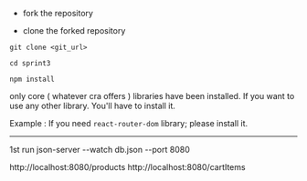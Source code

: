 - fork the repository

- clone the forked repository

```
git clone <git_url>
```

```
cd sprint3
```

```
npm install
```

only core ( whatever cra offers ) libraries have been installed. If you want to use any other library. You'll have to install it.

Example : If you need `react-router-dom` library; please install it.

---



1st run
 json-server --watch db.json --port 8080 


http://localhost:8080/products
http://localhost:8080/cartItems
